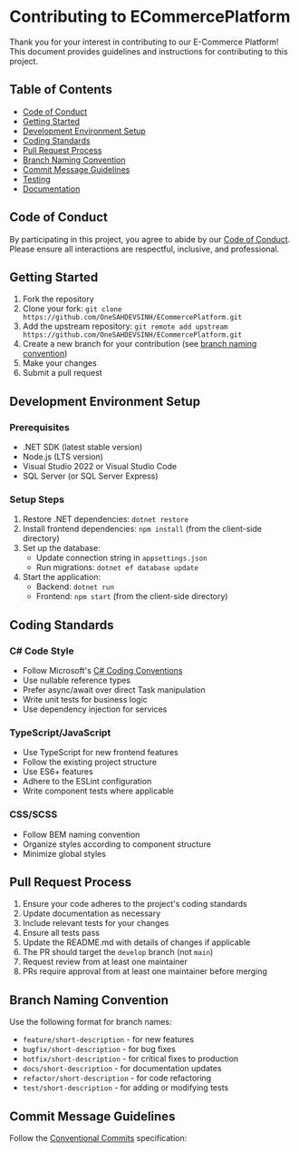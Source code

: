 # Contributing to ECommercePlatform

Thank you for your interest in contributing to our E-Commerce Platform! This document provides guidelines and instructions for contributing to this project.

## Table of Contents

- [Code of Conduct](#code-of-conduct)
- [Getting Started](#getting-started)
- [Development Environment Setup](#development-environment-setup)
- [Coding Standards](#coding-standards)
- [Pull Request Process](#pull-request-process)
- [Branch Naming Convention](#branch-naming-convention)
- [Commit Message Guidelines](#commit-message-guidelines)
- [Testing](#testing)
- [Documentation](#documentation)

## Code of Conduct

By participating in this project, you agree to abide by our [Code of Conduct](CODE_OF_CONDUCT.md). Please ensure all interactions are respectful, inclusive, and professional.

## Getting Started

1. Fork the repository
2. Clone your fork: `git clone https://github.com/OneSAHDEVSINH/ECommercePlatform.git`
3. Add the upstream repository: `git remote add upstream https://github.com/OneSAHDEVSINH/ECommercePlatform.git`
4. Create a new branch for your contribution (see [branch naming convention](#branch-naming-convention))
5. Make your changes
6. Submit a pull request

## Development Environment Setup

### Prerequisites
- .NET SDK (latest stable version)
- Node.js (LTS version)
- Visual Studio 2022 or Visual Studio Code
- SQL Server (or SQL Server Express)

### Setup Steps
1. Restore .NET dependencies: `dotnet restore`
2. Install frontend dependencies: `npm install` (from the client-side directory)
3. Set up the database:
   - Update connection string in `appsettings.json`
   - Run migrations: `dotnet ef database update`
4. Start the application:
   - Backend: `dotnet run`
   - Frontend: `npm start` (from the client-side directory)

## Coding Standards

### C# Code Style
- Follow Microsoft's [C# Coding Conventions](https://docs.microsoft.com/en-us/dotnet/csharp/fundamentals/coding-style/coding-conventions)
- Use nullable reference types
- Prefer async/await over direct Task manipulation
- Write unit tests for business logic
- Use dependency injection for services

### TypeScript/JavaScript
- Use TypeScript for new frontend features
- Follow the existing project structure
- Use ES6+ features
- Adhere to the ESLint configuration
- Write component tests where applicable

### CSS/SCSS
- Follow BEM naming convention
- Organize styles according to component structure
- Minimize global styles

## Pull Request Process

1. Ensure your code adheres to the project's coding standards
2. Update documentation as necessary
3. Include relevant tests for your changes
4. Ensure all tests pass
5. Update the README.md with details of changes if applicable
6. The PR should target the `develop` branch (not `main`)
7. Request review from at least one maintainer
8. PRs require approval from at least one maintainer before merging

## Branch Naming Convention

Use the following format for branch names:
- `feature/short-description` - for new features
- `bugfix/short-description` - for bug fixes
- `hotfix/short-description` - for critical fixes to production
- `docs/short-description` - for documentation updates
- `refactor/short-description` - for code refactoring
- `test/short-description` - for adding or modifying tests

## Commit Message Guidelines

Follow the [Conventional Commits](https://www.conventionalcommits.org/) specification:
